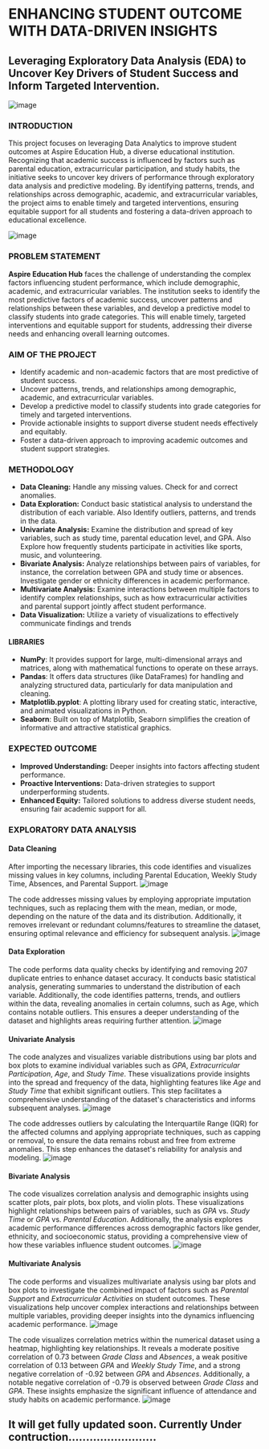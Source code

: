 # ENHANCING STUDENT OUTCOME WITH DATA-DRIVEN INSIGHTS 
## Leveraging Exploratory Data Analysis (EDA) to Uncover Key Drivers of Student Success and Inform Targeted Intervention.
![image](https://github.com/user-attachments/assets/661378d7-f087-42e5-b76c-2326509cf643)

### INTRODUCTION
This project focuses on leveraging Data Analytics to improve student outcomes at Aspire Education Hub, a diverse educational institution. Recognizing that academic success is influenced by factors such as parental education, extracurricular participation, and study habits, the initiative seeks to uncover key drivers of performance through exploratory data analysis and predictive modeling. By identifying patterns, trends, and relationships across demographic, academic, and extracurricular variables, the project aims to enable timely and targeted interventions, ensuring equitable support for all students and fostering a data-driven approach to educational excellence.

![image](https://github.com/user-attachments/assets/9489b374-8498-43cb-8306-9c1543a8a5fb)

### PROBLEM STATEMENT
**Aspire Education Hub** faces the challenge of understanding the complex factors influencing student performance, which include demographic, academic, and extracurricular variables. The institution seeks to identify the most predictive factors of academic success, uncover patterns and relationships between these variables, and develop a predictive model to classify students into grade categories. This will enable timely, targeted interventions and equitable support for students, addressing their diverse needs and enhancing overall learning outcomes.

### AIM OF THE PROJECT
- Identify academic and non-academic factors that are most predictive of student success.
- Uncover patterns, trends, and relationships among demographic, academic, and extracurricular variables.
- Develop a predictive model to classify students into grade categories for timely and targeted interventions.
- Provide actionable insights to support diverse student needs effectively and equitably.
- Foster a data-driven approach to improving academic outcomes and student support strategies.

### METHODOLOGY
- **Data Cleaning:** Handle any missing values. Check for and correct anomalies.
- **Data Exploration:** Conduct basic statistical analysis to understand the distribution of each variable. Also Identify outliers, patterns, and trends in the data.
- **Univariate Analysis:** Examine the distribution and spread of key variables, such as study time, parental education level, and GPA. Also Explore how frequently students participate in activities like sports, music, and volunteering.
- **Bivariate Analysis:** Analyze relationships between pairs of variables, for instance, the correlation between GPA and study time or absences. Investigate gender or ethnicity differences in academic performance.
- **Multivariate Analysis:** Examine interactions between multiple factors to identify complex relationships, such as how extracurricular activities and parental support jointly affect student performance.
- **Data Visualization:** Utilize a variety of visualizations to effectively communicate
findings and trends

#### LIBRARIES
- **NumPy**: It provides support for large, multi-dimensional arrays and matrices, along with mathematical functions to operate on these arrays.  
- **Pandas**: It offers data structures (like DataFrames) for handling and analyzing structured data, particularly for data manipulation and cleaning.  
- **Matplotlib.pyplot**: A plotting library used for creating static, interactive, and animated visualizations in Python.  
- **Seaborn**: Built on top of Matplotlib, Seaborn simplifies the creation of informative and attractive statistical graphics.
  
### EXPECTED OUTCOME
- **Improved Understanding:** Deeper insights into factors affecting student performance.
- **Proactive Interventions:** Data-driven strategies to support underperforming students.
- **Enhanced Equity:** Tailored solutions to address diverse student needs, ensuring fair academic support for all.

### EXPLORATORY DATA ANALYSIS
#### Data Cleaning
After importing the necessary libraries, this code identifies and visualizes missing values in key columns, including Parental Education, Weekly Study Time, Absences, and Parental Support.
![image](https://github.com/user-attachments/assets/774e4b86-a224-40ae-b383-f0a3fcf4c700)


The code addresses missing values by employing appropriate imputation techniques, such as replacing them with the mean, median, or mode, depending on the nature of the data and its distribution. Additionally, it removes irrelevant or redundant columns/features to streamline the dataset, ensuring optimal relevance and efficiency for subsequent analysis.
![image](https://github.com/user-attachments/assets/f7d1b3d4-cdb4-4a19-be5e-c828c105fe17)

#### Data Exploration
The code performs data quality checks by identifying and removing 207 duplicate entries to enhance dataset accuracy. It conducts basic statistical analysis, generating summaries to understand the distribution of each variable. Additionally, the code identifies patterns, trends, and outliers within the data, revealing anomalies in certain columns, such as Age, which contains notable outliers. This ensures a deeper understanding of the dataset and highlights areas requiring further attention.
![image](https://github.com/user-attachments/assets/ee5f5b87-96bf-4935-8efa-ae2bc341f04b)

#### Univariate Analysis
The code analyzes and visualizes variable distributions using bar plots and box plots to examine individual variables such as *GPA*, *Extracurricular Participation*, *Age*, and *Study Time*. These visualizations provide insights into the spread and frequency of the data, highlighting features like *Age* and *Study Time* that exhibit significant outliers. This step facilitates a comprehensive understanding of the dataset's characteristics and informs subsequent analyses.
![image](https://github.com/user-attachments/assets/885fa639-d82a-471f-a5c6-5c00cc1a5ec3)

The code addresses outliers by calculating the Interquartile Range (IQR) for the affected columns and applying appropriate techniques, such as capping or removal, to ensure the data remains robust and free from extreme anomalies. This step enhances the dataset's reliability for analysis and modeling.
![image](https://github.com/user-attachments/assets/e73caf1e-2411-4b45-8604-6c551d42437f)


#### Bivariate Analysis
The code visualizes correlation analysis and demographic insights using scatter plots, pair plots, box plots, and violin plots. These visualizations highlight relationships between pairs of variables, such as *GPA* vs. *Study Time* or *GPA* vs. *Parental Education*. Additionally, the analysis explores academic performance differences across demographic factors like gender, ethnicity, and socioeconomic status, providing a comprehensive view of how these variables influence student outcomes.
![image](https://github.com/user-attachments/assets/4a32259c-b4d1-4e40-afff-e8bba47c9f43)

#### Multivariate Analysis
The code performs and visualizes multivariate analysis using bar plots and box plots to investigate the combined impact of factors such as *Parental Support* and *Extracurricular Activities* on student outcomes. These visualizations help uncover complex interactions and relationships between multiple variables, providing deeper insights into the dynamics influencing academic performance.
![image](https://github.com/user-attachments/assets/74dfe2e2-d27c-401d-8163-2b8e993da1a6)


The code visualizes correlation metrics within the numerical dataset using a heatmap, highlighting key relationships. It reveals a moderate positive correlation of 0.73 between *Grade Class* and *Absences*, a weak positive correlation of 0.13 between *GPA* and *Weekly Study Time*, and a strong negative correlation of -0.92 between *GPA* and *Absences*. Additionally, a notable negative correlation of -0.79 is observed between *Grade Class* and *GPA*. These insights emphasize the significant influence of attendance and study habits on academic performance.
![image](https://github.com/user-attachments/assets/12e7fc1d-d240-45f5-9e6a-98512f7ce14e)
















## It will get fully updated soon. Currently Under contruction.........................
